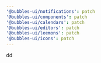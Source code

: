 ```yaml
---
'@bubbles-ui/notifications': patch
'@bubbles-ui/components': patch
'@bubbles-ui/calendars': patch
'@bubbles-ui/editors': patch
'@bubbles-ui/leemons': patch
'@bubbles-ui/icons': patch
---
```


dd
